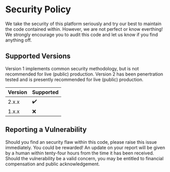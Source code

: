 # Security Policy

We take the security of this platform seriously and try our best to maintain the code contained within.
However, we are not perfect or know everthing! We strongly encourage you to audit this code and let us know if you find anything off.

## Supported Versions

Version 1 implements common security methodology, but is not recommended for live (public) production.
Version 2 has been penertration tested and is presently recommended for live (public) production.

| Version | Supported          |
| ------- | ------------------ |
| 2.x.x   | ✔️                |
| 1.x.x   | ❌                |

## Reporting a Vulnerability

Should you find an security flaw within this code, please raise this issue immediately. You could be rewarded!
An update on your report will be given by a human within tenty-four hours from the time it has been received.
Should the vulnerability be a valid concern, you may be entitled to financial compensation and public acknowledgement.